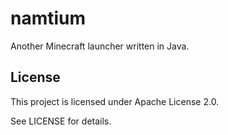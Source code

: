 # namtium

Another Minecraft launcher written in Java.

## License

This project is licensed under Apache License 2.0.

See LICENSE for details.
